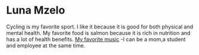 # Luna Mzelo
Cycling is my favorite sport. I like it because it is good for both physical and mental health. 
My favorite food is salmon because it is rich in nutrition and has a lot of health benefits.
[My favorite music](https://youtu.be/XtVvp_TpaBc)
-I can be a mom,a student and employee at the same time.